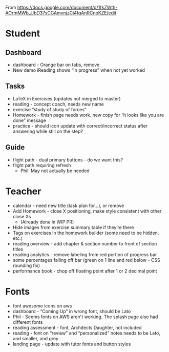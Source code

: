 From https://docs.google.com/document/d/1fkZWth-AOrmMWb_UbD37sCGAmvnjzCi4fqAnRCnoKZE/edit

# Student

## Dashboard

- dashboard - Orange bar on tabs, remove
- New demo iReading shows “in progress” when not yet worked

## Tasks

- LaTeX in Exercises (updates not merged to master)
- reading - concept coach, needs new name
- exercise “study of study of forces”
- Homework - finish page needs work. new copy for “it looks like you are done” message
- practice - should icon update with correct/incorrect status after answering while still on the step?

## Guide

- flight path - dual primary buttons - do we want this?
- flight path requiring refresh
  - Phil: May not actually be needed


# Teacher

- calendar - need new title (task plan for…), or remove
- Add Homework  - close X positioning, make style consistent with other close Xs 
  - (Already done in WIP PR)
- Hide images from exercise summary table if they’re there
- Tags on exercises in the homework builder (some need to be hidden, etc.)
- reading overview - add chapter & section number to front of section titles
- reading analytics - remove labeling from red portion of progress bar
- some percentages falling off bar (green on 1 line and red below - CSS rounding fix)
- performance book - chop off floating point after 1 or 2 decimal point


# Fonts

- font awesome icons on aws
- dashboard -  “Coming Up” in wrong font, should be Lato
- Phil - Seems fonts on AWS aren't working. The splash page also had different fonts
- reading assessment - font, Architects Daughter, not included
- reading - font on “review” and “personalized” notes needs to be Lato, and smaller, and grey
- landing page - update with tutor fonts and button styles
